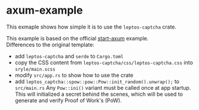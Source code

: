 # axum-example

This exmaple shows how simple it is to use the `leptos-captcha` crate.

This example is based on the official [start-axum](https://github.com/leptos-rs/start-axum) example.  
Differences to the original template:
- add `leptos-captcha` and `serde` to `Cargo.toml`
- copy the CSS content from `leptos-captcha/css/leptos-captcha.css` into `sryle/main.scss`
- modify `src/app.rs` to show how to use the crate
- add `leptos_captcha::spow::pow::Pow::init_random().unwrap();` to `src/main.rs`
Any `Pow::ini()` variant must be called once at app startup. This will initialized a secret behind the scenes,
which will be used to generate and verify Proof of Work's (PoW).